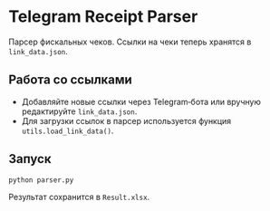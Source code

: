 # Telegram Receipt Parser

Парсер фискальных чеков. Ссылки на чеки теперь хранятся в `link_data.json`.

## Работа со ссылками
- Добавляйте новые ссылки через Telegram‑бота или вручную редактируйте `link_data.json`.
- Для загрузки ссылок в парсер используется функция `utils.load_link_data()`.

## Запуск
```bash
python parser.py
```
Результат сохранится в `Result.xlsx`.
